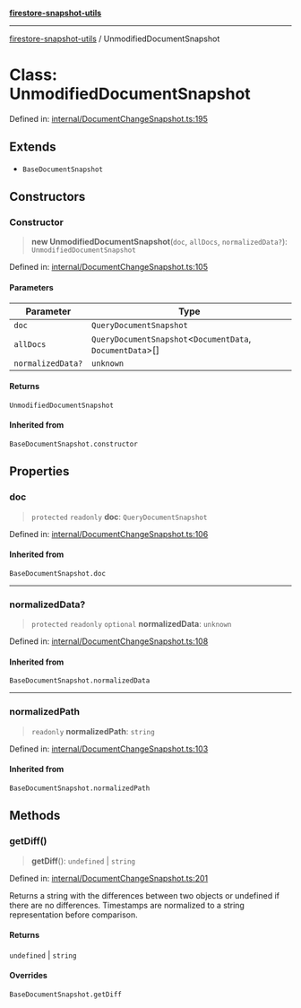 [**firestore-snapshot-utils**](../README.md)

---

[firestore-snapshot-utils](../README.md) / UnmodifiedDocumentSnapshot

# Class: UnmodifiedDocumentSnapshot

Defined in: [internal/DocumentChangeSnapshot.ts:195](https://github.com/ericvera/firestore-snapshot-utils/blob/main/src/internal/DocumentChangeSnapshot.ts#L195)

## Extends

- `BaseDocumentSnapshot`

## Constructors

### Constructor

> **new UnmodifiedDocumentSnapshot**(`doc`, `allDocs`, `normalizedData?`): `UnmodifiedDocumentSnapshot`

Defined in: [internal/DocumentChangeSnapshot.ts:105](https://github.com/ericvera/firestore-snapshot-utils/blob/main/src/internal/DocumentChangeSnapshot.ts#L105)

#### Parameters

| Parameter         | Type                                                        |
| ----------------- | ----------------------------------------------------------- |
| `doc`             | `QueryDocumentSnapshot`                                     |
| `allDocs`         | `QueryDocumentSnapshot`\<`DocumentData`, `DocumentData`\>[] |
| `normalizedData?` | `unknown`                                                   |

#### Returns

`UnmodifiedDocumentSnapshot`

#### Inherited from

`BaseDocumentSnapshot.constructor`

## Properties

### doc

> `protected` `readonly` **doc**: `QueryDocumentSnapshot`

Defined in: [internal/DocumentChangeSnapshot.ts:106](https://github.com/ericvera/firestore-snapshot-utils/blob/main/src/internal/DocumentChangeSnapshot.ts#L106)

#### Inherited from

`BaseDocumentSnapshot.doc`

---

### normalizedData?

> `protected` `readonly` `optional` **normalizedData**: `unknown`

Defined in: [internal/DocumentChangeSnapshot.ts:108](https://github.com/ericvera/firestore-snapshot-utils/blob/main/src/internal/DocumentChangeSnapshot.ts#L108)

#### Inherited from

`BaseDocumentSnapshot.normalizedData`

---

### normalizedPath

> `readonly` **normalizedPath**: `string`

Defined in: [internal/DocumentChangeSnapshot.ts:103](https://github.com/ericvera/firestore-snapshot-utils/blob/main/src/internal/DocumentChangeSnapshot.ts#L103)

#### Inherited from

`BaseDocumentSnapshot.normalizedPath`

## Methods

### getDiff()

> **getDiff**(): `undefined` \| `string`

Defined in: [internal/DocumentChangeSnapshot.ts:201](https://github.com/ericvera/firestore-snapshot-utils/blob/main/src/internal/DocumentChangeSnapshot.ts#L201)

Returns a string with the differences between two objects or undefined if
there are no differences.
Timestamps are normalized to a string representation before comparison.

#### Returns

`undefined` \| `string`

#### Overrides

`BaseDocumentSnapshot.getDiff`
